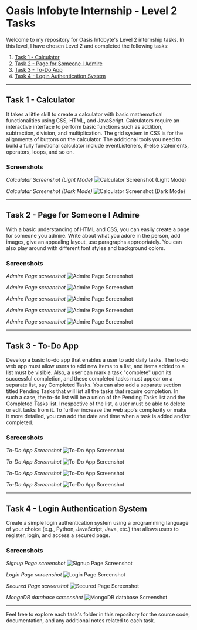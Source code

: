 # Oasis Infobyte Internship - Level 2 Tasks

Welcome to my repository for Oasis Infobyte's Level 2 internship tasks. In this level, I have chosen Level 2 and completed the following tasks:

1. [Task 1 - Calculator](https://github.com/patilmanas04/OIBSIP/tree/main/Level%202/TASK%201)
2. [Task 2 - Page for Someone I Admire](https://github.com/patilmanas04/OIBSIP/tree/main/Level%202/TASK%202)
3. [Task 3 - To-Do App](https://github.com/patilmanas04/OIBSIP/tree/main/Level%202/TASK%203)
4. [Task 4 - Login Authentication System](https://github.com/patilmanas04/OIBSIP/tree/main/Level%202/TASK%204)

---

## Task 1 - Calculator

It takes a little skill to create a calculator with basic mathematical functionalities using CSS, HTML, and JavaScript. Calculators require an interactive interface to perform basic functions such as addition, subtraction, division, and multiplication. The grid system in CSS is for the alignments of buttons on the calculator. The additional tools you need to build a fully functional calculator include eventListeners, if-else statements, operators, loops, and so on.

### Screenshots

*Calculatar Screenshot (Light Mode)*
![Calculator Screenshot (Light Mode)](screenshots/task1ss1.png)

*Calculatar Screenshot (Dark Mode)*
![Calculator Screenshot (Dark Mode)](screenshots/task1ss2.png)

---

## Task 2 - Page for Someone I Admire

With a basic understanding of HTML and CSS, you can easily create a page for someone you admire. Write about what you adore in the person, add images, give an appealing layout, use paragraphs appropriately. You can also play around with different font styles and background colors.

### Screenshots

*Admire Page screenshot*
![Admire Page Screenshot](screenshots/task2ss1.png)

*Admire Page screenshot*
![Admire Page Screenshot](screenshots/task2ss2.png)

*Admire Page screenshot*
![Admire Page Screenshot](screenshots/task2ss3.png)

*Admire Page screenshot*
![Admire Page Screenshot](screenshots/task2ss4.png)

*Admire Page screenshot*
![Admire Page Screenshot](screenshots/task2ss5.png)

---

## Task 3 - To-Do App

Develop a basic to-do app that enables a user to add daily tasks. The to-do web app must allow users to add new items to a list, and items added to a list must be visible. Also, a user can mark a task "complete" upon its successful completion, and these completed tasks must appear on a separate list, say Completed Tasks. You can also add a separate section titled Pending Tasks that will list all the tasks that require completion. In such a case, the to-do list will be a union of the Pending Tasks list and the Completed Tasks list. Irrespective of the list, a user must be able to delete or edit tasks from it. To further increase the web app's complexity or make it more detailed, you can add the date and time when a task is added and/or completed.

### Screenshots

*To-Do App Screenshot*
![To-Do App Screenshot](screenshots/task3ss1.png)

*To-Do App Screenshot*
![To-Do App Screenshot](screenshots/task3ss2.png)

*To-Do App Screenshot*
![To-Do App Screenshot](screenshots/task3ss3.png)

*To-Do App Screenshot*
![To-Do App Screenshot](screenshots/task3ss4.png)

---

## Task 4 - Login Authentication System

Create a simple login authentication system using a programming language of your choice (e.g., Python, JavaScript, Java, etc.) that allows users to register, login, and access a secured page.

### Screenshots

*Signup Page screenshot*
![Signup Page Screenshot](screenshots/task4ss1.png)

*Login Page screenshot*
![Login Page Screenshot](screenshots/task4ss2.png)

*Secured Page screenshot*
![Secured Page Screenshot](screenshots/task4ss3.png)

*MongoDB database screenshot*
![MongoDB database Screenshot](screenshots/task4ss4.png)


---

Feel free to explore each task's folder in this repository for the source code, documentation, and any additional notes related to each task.
